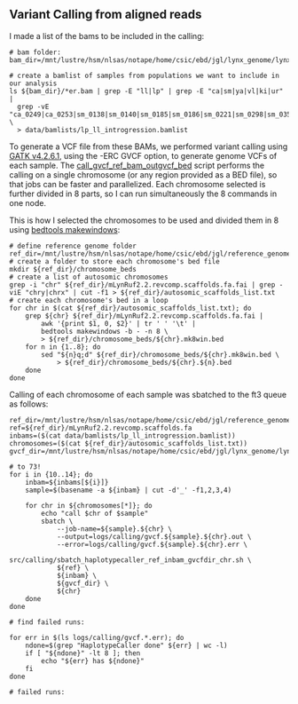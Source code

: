 ## Variant Calling from aligned reads

I made a list of the bams to be included in the calling:
```
# bam folder:
bam_dir=/mnt/lustre/hsm/nlsas/notape/home/csic/ebd/jgl/lynx_genome/lynx_data/mLynRuf2.2_ref_bams

# create a bamlist of samples from populations we want to include in our analysis
ls ${bam_dir}/*er.bam | grep -E "ll|lp" | grep -E "ca|sm|ya|vl|ki|ur" | 
  grep -vE "ca_0249|ca_0253|sm_0138|sm_0140|sm_0185|sm_0186|sm_0221|sm_0298|sm_0359" \
  > data/bamlists/lp_ll_introgression.bamlist
```

To generate a VCF file from these BAMs, we performed variant calling using [GATK v4.2.6.1](https://gatk.broadinstitute.org/hc/en-us), using the -ERC GVCF option, to generate genome VCFs of each sample. The [call_gvcf_ref_bam_outgvcf_bed](src/calling/call_gvcf_ref_bam_outgvcf_bed.sh) script performs the calling on a single chromosome (or any region provided as a BED file), so that jobs can be faster and parallelized. Each chromosome selected is further divided in 8 parts, so I can run simultaneously the 8 commands in one node.

This is how I selected the chromosomes to be used and divided them in 8 using [bedtools makewindows](https://open.bioqueue.org/home/knowledge/showKnowledge/sig/bedtools-makewindows):
```
# define reference genome folder
ref_dir=/mnt/lustre/hsm/nlsas/notape/home/csic/ebd/jgl/reference_genomes/lynx_rufus_mLynRuf2.2
# create a folder to store each chromosome's bed file
mkdir ${ref_dir}/chromosome_beds
# create a list of autosomic chromosomes
grep -i "chr" ${ref_dir}/mLynRuf2.2.revcomp.scaffolds.fa.fai | grep -viE "chry|chrx" | cut -f1 > ${ref_dir}/autosomic_scaffolds_list.txt
# create each chromosome's bed in a loop
for chr in $(cat ${ref_dir}/autosomic_scaffolds_list.txt); do
    grep ${chr} ${ref_dir}/mLynRuf2.2.revcomp.scaffolds.fa.fai |
        awk '{print $1, 0, $2}' | tr ' ' '\t' |
        bedtools makewindows -b - -n 8 \
        > ${ref_dir}/chromosome_beds/${chr}.mk8win.bed
    for n in {1..8}; do
        sed "${n}q;d" ${ref_dir}/chromosome_beds/${chr}.mk8win.bed \
            > ${ref_dir}/chromosome_beds/${chr}.${n}.bed
    done
done
```

Calling of each chromosome of each sample was sbatched to the ft3 queue as follows:
```
ref_dir=/mnt/lustre/hsm/nlsas/notape/home/csic/ebd/jgl/reference_genomes/lynx_rufus_mLynRuf2.2
ref=${ref_dir}/mLynRuf2.2.revcomp.scaffolds.fa
inbams=($(cat data/bamlists/lp_ll_introgression.bamlist))
chromosomes=($(cat ${ref_dir}/autosomic_scaffolds_list.txt))
gvcf_dir=/mnt/lustre/hsm/nlsas/notape/home/csic/ebd/jgl/lynx_genome/lynx_data/mLynRuf2.2_ref_gvcfs

# to 73!
for i in {10..14}; do
    inbam=${inbams[${i}]}
    sample=$(basename -a ${inbam} | cut -d'_' -f1,2,3,4)

    for chr in ${chromosomes[*]}; do
        echo "call $chr of $sample"
        sbatch \
            --job-name=${sample}.${chr} \
            --output=logs/calling/gvcf.${sample}.${chr}.out \
            --error=logs/calling/gvcf.${sample}.${chr}.err \
            src/calling/sbatch_haplotypecaller_ref_inbam_gvcfdir_chr.sh \
            ${ref} \
            ${inbam} \
            ${gvcf_dir} \
            ${chr}
    done
done

# find failed runs:

for err in $(ls logs/calling/gvcf.*.err); do
    ndone=$(grep "HaplotypeCaller done" ${err} | wc -l)
    if [ "${ndone}" -lt 8 ]; then
        echo "${err} has ${ndone}"
    fi
done

# failed runs:

```
